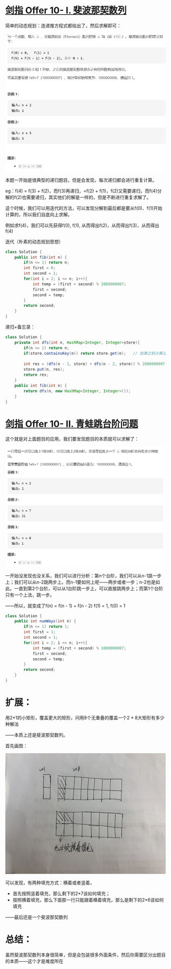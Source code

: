 # [剑指 Offer 10- I. 斐波那契数列](https://leetcode-cn.com/problems/fei-bo-na-qi-shu-lie-lcof/)

简单的动态规划：连递推方程式都给出了，然后求解即可：

<img src="pic\image-20210502154819377.png" alt="image-20210502154819377" style="zoom:67%;" />

本题一开始是很典型的递归题目，但是会发现，每次递归都会进行重复计算。

eg：f(4) = f(3) + f(2)，而f(3)再递归，=f(2) + f(1)，f(2)又需要递归，而f(4)分解的f(2)也需要递归，其实他们的解是一样的，但是不断进行重复求解了。

这个时候，我们可以用迭代的方法，可以发现分解到最后都是要从f(0)、f(1)开始计算的，所以我们自底向上求解。

例如求f(4)，我们可以先获得f(0), f(1), 从而得出f(2)，从而得出f(3)，从而得出f(4)

迭代（朴素的动态规划思想）

```java
class Solution {
    public int fib(int n) {
        if(n <= 1) return n;
        int first = 0; 
        int second = 1;
        for(int i = 2; i <= n; i++){
            int temp = (first + second) % 1000000007;
            first = second;
            second = temp;
        }
        return second;
    }
}
```

递归+备忘录：

```java
class Solution {
    private int dfs(int n, HashMap<Integer, Integer>store){
        if(n <= 1) return n;
        if(store.containsKey(n)) return store.get(n);	// 如果之前计算过就可以直接返回了

        int res = (dfs(n - 1, store) + dfs(n - 2, store)) % 1000000007;//没有计算过就递归计算，并且将值保存下来
        store.put(n, res);
        return res;
    }
    public int fib(int n) {
        return dfs(n, new HashMap<Integer, Integer>());
    }
}
```

# [剑指 Offer 10- II. 青蛙跳台阶问题](https://leetcode-cn.com/problems/qing-wa-tiao-tai-jie-wen-ti-lcof/)

这个就是对上面题目的应用，我们要发现题目的本质就可以求解了：

<img src="pic\image-20210502155841004.png" alt="image-20210502155841004" style="zoom:67%;" />

一开始没发现也没关系，我们可以进行分析：第n个台阶，我们可以从n-1跳一步上；我们可以从n-2跳两步上。而n-1要如何上呢——两步或者一步；n-2也是如此。一直到第2个台阶，可以从1台阶跳一步上，可以直接跳两步上；而第1个台阶只有一个上法，跳一步。

——所以，就变成了f(n) = f(n - 1) + f(n - 2) f(1) = 1, f(0) = 1

```java
class Solution {
    public int numWays(int n) {
        if(n <= 1) return 1;
        int first = 1;
        int second = 1;
        for(int i = 2; i <= n; i++){
            int temp = (first + second) % 1000000007;
            first = second;
            second = temp;
        }
        return second;
    }
}
```

# 扩展：

用2*1的小矩形，覆盖更大的矩形，问用8个无重叠的覆盖一个2 * 8大矩形有多少种解法

——本质上还是斐波那契数列。

首先画图：

<img src="pic/offer10.jpg" style="zoom:67%;" >

可以发现，有两种填充方式：横着或者竖着，

- 首先按照竖着填充，那么剩下的2*7该如何填充；
- 按照横着填充，那么下面那一行只能跟着横着填充，那么是剩下的2*6该如何填充

——最后还是一个斐波那契数列

# 总结：

虽然斐波那契数列本身很简单，但是会包装很多外面条件，然后你需要区分出题目的本质——这个才是难度所在